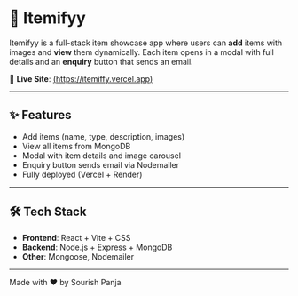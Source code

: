 # 🧢 Itemifyy

Itemifyy is a full-stack item showcase app where users can **add** items with images and **view** them dynamically. Each item opens in a modal with full details and an **enquiry** button that sends an email.

🔗 **Live Site**: [(https://itemiffy.vercel.app) ](https://itemiffy.vercel.app/)

---

## ✨ Features

- Add items (name, type, description, images)
- View all items from MongoDB
- Modal with item details and image carousel
- Enquiry button sends email via Nodemailer
- Fully deployed (Vercel + Render)

---

## 🛠 Tech Stack

- **Frontend**: React + Vite + CSS
- **Backend**: Node.js + Express + MongoDB
- **Other**: Mongoose, Nodemailer

---

Made with ❤️ by Sourish Panja
